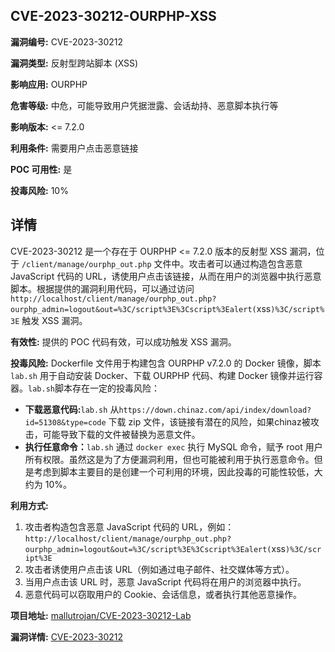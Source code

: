 ## CVE-2023-30212-OURPHP-XSS

**漏洞编号:** CVE-2023-30212

**漏洞类型:** 反射型跨站脚本 (XSS)

**影响应用:** OURPHP

**危害等级:** 中危，可能导致用户凭据泄露、会话劫持、恶意脚本执行等

**影响版本:** <= 7.2.0

**利用条件:** 需要用户点击恶意链接

**POC 可用性:** 是

**投毒风险:** 10%

## 详情

CVE-2023-30212 是一个存在于 OURPHP <= 7.2.0 版本的反射型 XSS 漏洞，位于 `/client/manage/ourphp_out.php` 文件中。攻击者可以通过构造包含恶意 JavaScript 代码的 URL，诱使用户点击该链接，从而在用户的浏览器中执行恶意脚本。根据提供的漏洞利用代码，可以通过访问 `http://localhost/client/manage/ourphp_out.php?ourphp_admin=logout&out=%3C/script%3E%3Cscript%3Ealert(`xss`)%3C/script%3E` 触发 XSS 漏洞。

**有效性:** 提供的 POC 代码有效，可以成功触发 XSS 漏洞。

**投毒风险:**
Dockerfile 文件用于构建包含 OURPHP v7.2.0 的 Docker 镜像，脚本 `lab.sh` 用于自动安装 Docker、下载 OURPHP 代码、构建 Docker 镜像并运行容器。`lab.sh`脚本存在一定的投毒风险：
  * **下载恶意代码:**`lab.sh` 从`https://down.chinaz.com/api/index/download?id=51308&type=code` 下载 zip 文件，该链接有潜在的风险，如果chinaz被攻击，可能导致下载的文件被替换为恶意文件。
  * **执行任意命令：**`lab.sh` 通过 `docker exec` 执行 MySQL 命令，赋予 root 用户所有权限。虽然这是为了方便漏洞利用，但也可能被利用于执行恶意命令。但是考虑到脚本主要目的是创建一个可利用的环境，因此投毒的可能性较低，大约为 10%。

**利用方式:**
1.  攻击者构造包含恶意 JavaScript 代码的 URL，例如：`http://localhost/client/manage/ourphp_out.php?ourphp_admin=logout&out=%3C/script%3E%3Cscript%3Ealert(`xss`)%3C/script%3E`
2.  攻击者诱使用户点击该 URL（例如通过电子邮件、社交媒体等方式）。
3.  当用户点击该 URL 时，恶意 JavaScript 代码将在用户的浏览器中执行。
4.  恶意代码可以窃取用户的 Cookie、会话信息，或者执行其他恶意操作。

**项目地址:** [mallutrojan/CVE-2023-30212-Lab](https://github.com/mallutrojan/CVE-2023-30212-Lab)

**漏洞详情:** [CVE-2023-30212](https://nvd.nist.gov/vuln/detail/CVE-2023-30212)